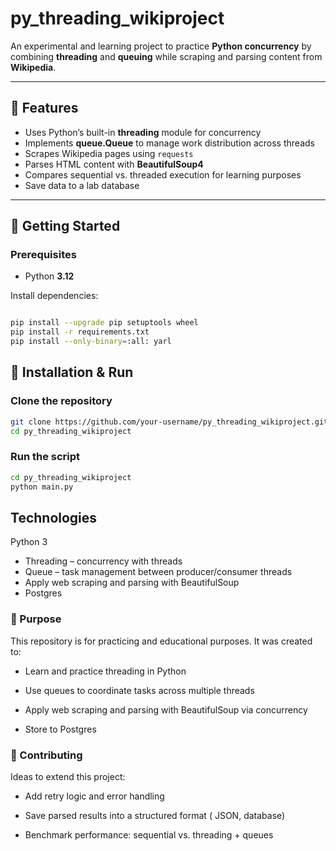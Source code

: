 # py_threading_wikiproject  

An experimental and learning project to practice **Python concurrency** by combining **threading** and **queuing** while scraping and parsing content from **Wikipedia**.  

---

## 📌 Features  
- Uses Python’s built-in **threading** module for concurrency  
- Implements **queue.Queue** to manage work distribution across threads  
- Scrapes Wikipedia pages using `requests`  
- Parses HTML content with **BeautifulSoup4**  
- Compares sequential vs. threaded execution for learning purposes  
- Save data to a lab database
---

## 🚀 Getting Started  
### Prerequisites  
- Python **3.12**  

Install dependencies:  
```bash

pip install --upgrade pip setuptools wheel
pip install -r requirements.txt
pip install --only-binary=:all: yarl
```

## 🚀 Installation & Run

### Clone the repository
```bash
git clone https://github.com/your-username/py_threading_wikiproject.git
cd py_threading_wikiproject
```

### Run the script
```bash
cd py_threading_wikiproject
python main.py
```

## Technologies

Python 3

- Threading – concurrency with threads
- Queue – task management between producer/consumer threads
- Apply web scraping and parsing with BeautifulSoup
- Postgres 

### 🎯 Purpose

This repository is for practicing and educational purposes. It was created to:

- Learn and practice threading in Python

- Use queues to coordinate tasks across multiple threads

- Apply web scraping and parsing with BeautifulSoup via concurrency

- Store to Postgres

### 🤝 Contributing

Ideas to extend this project:

- Add retry logic and error handling

- Save parsed results into a structured format ( JSON, database)

- Benchmark performance: sequential vs. threading + queues
  
